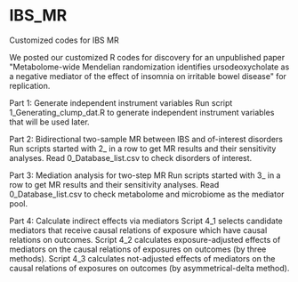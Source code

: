 # IBS_MR
Customized codes for IBS MR

We posted our customized R codes for discovery for an unpublished paper "Metabolome-wide Mendelian randomization identifies ursodeoxycholate as a negative mediator of the effect of insomnia on irritable bowel disease" for replication.

Part 1: Generate independent instrument variables
Run script 1_Generating_clump_dat.R to generate independent instrument variables that will be used later.

Part 2: Bidirectional two-sample MR between IBS and of-interest disorders
Run scripts started with 2_ in a row to get MR results and their sensitivity analyses.
Read 0_Database_list.csv to check disorders of interest.

Part 3: Mediation analysis for two-step MR 
Run scripts started with 3_ in a row to get MR results and their sensitivity analyses.
Read 0_Database_list.csv to check metabolome and microbiome as the mediator pool.

Part 4: Calculate indirect effects via mediators
Script 4_1 selects candidate mediators that receive causal relations of exposure which have causal relations on outcomes.
Script 4_2 calculates exposure-adjusted effects of mediators on the causal relations of exposures on outcomes (by three methods).
Script 4_3 calculates not-adjusted effects of mediators on the causal relations of exposures on outcomes (by asymmetrical-delta method).
